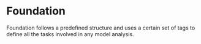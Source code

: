 # Foundation
Foundation follows a predefined structure and uses a certain set of tags to define all the tasks involved in any model analysis.
